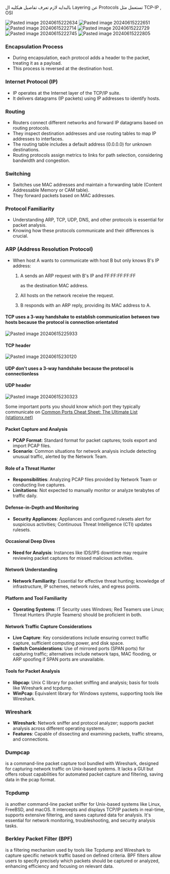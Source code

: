 بالبدايه لازم تعرف تفاصيل هيكليه ال Layering عن Protocols تستعمل مثل TCP-IP , OSI

![Pasted image 20240615222634](https://github.com/cyber6l/eCTHP-Notes/assets/131306259/873f5308-16d4-4720-bfff-86e430203fdb)
![Pasted image 20240615222651](https://github.com/cyber6l/eCTHP-Notes/assets/131306259/fb1b8f1f-e2d0-45cb-85dd-ccf6cce7cd78)
![Pasted image 20240615222714](https://github.com/cyber6l/eCTHP-Notes/assets/131306259/bab84a47-d287-4e42-b88c-99b8976563db)
![Pasted image 20240615222729](https://github.com/cyber6l/eCTHP-Notes/assets/131306259/36ef310c-50bf-41c6-aafb-a142b2b38391)
![Pasted image 20240615222745](https://github.com/cyber6l/eCTHP-Notes/assets/131306259/cff6ceec-0e42-49c1-9e98-81d2ad586268)
![Pasted image 20240615222805](https://github.com/cyber6l/eCTHP-Notes/assets/131306259/30e886e9-85e1-4d0a-bed6-1f946ee2f24c)


### Encapsulation Process

- During encapsulation, each protocol adds a header to the packet, treating it as a payload.
- This process is reversed at the destination host.

### Internet Protocol (IP)

- IP operates at the Internet layer of the TCP/IP suite.
- It delivers datagrams (IP packets) using IP addresses to identify hosts.

### Routing

- Routers connect different networks and forward IP datagrams based on routing protocols.
- They inspect destination addresses and use routing tables to map IP addresses to interfaces.
- The routing table includes a default address (0.0.0.0) for unknown destinations.
- Routing protocols assign metrics to links for path selection, considering bandwidth and congestion.

### Switching

- Switches use MAC addresses and maintain a forwarding table (Content Addressable Memory or CAM table).
- They forward packets based on MAC addresses.

### Protocol Familiarity

- Understanding ARP, TCP, UDP, DNS, and other protocols is essential for packet analysis.
- Knowing how these protocols communicate and their differences is crucial.

### ARP (Address Resolution Protocol)

- When host A wants to communicate with host B but only knows B's IP address:
    1. A sends an ARP request with B's IP and FF:FF:FF:FF:FF
        
        as the destination MAC address.
    2. All hosts on the network receive the request.
    3. B responds with an ARP reply, providing its MAC address to A.

#### TCP uses a 3-way handshake to establish communication between two hosts because the protocol is connection orientated
![Pasted image 20240615225933](https://github.com/cyber6l/eCTHP-Notes/assets/131306259/8439dd0a-b1ef-4698-93c4-da408b069397)

#### TCP header
![Pasted image 20240615230120](https://github.com/cyber6l/eCTHP-Notes/assets/131306259/cd9fa9b5-525c-4743-9a0e-ea178bf8e39f)

#### UDP don't uses a 3-way handshake because the protocol is connectionless

#### UDP header
![Pasted image 20240615230323](https://github.com/cyber6l/eCTHP-Notes/assets/131306259/dec340b8-7ff4-4343-9290-11708408783e)

Some important ports you should know which port they typically communicate on 
[Common Ports Cheat Sheet: The Ultimate List (stationx.net)](https://www.stationx.net/common-ports-cheat-sheet/)

#### Packet Capture and Analysis

- **PCAP Format**: Standard format for packet captures; tools export and import PCAP files.
- **Scenario**: Common situations for network analysis include detecting unusual traffic, alerted by the Network Team.

#### Role of a Threat Hunter

- **Responsibilities**: Analyzing PCAP files provided by Network Team or conducting live captures.
- **Limitations**: Not expected to manually monitor or analyze terabytes of traffic daily.

#### Defense-in-Depth and Monitoring

- **Security Appliances**: Appliances and configured rulesets alert for suspicious activities; Continuous Threat Intelligence (CTI) updates rulesets.

#### Occasional Deep Dives

- **Need for Analysis**: Instances like IDS/IPS downtime may require reviewing packet captures for missed malicious activities.

#### Network Understanding

- **Network Familiarity**: Essential for effective threat hunting; knowledge of infrastructure, IP schemes, network rules, and egress points.

#### Platform and Tool Familiarity

- **Operating Systems**: IT Security uses Windows; Red Teamers use Linux; Threat Hunters (Purple Teamers) should be proficient in both.

#### Network Traffic Capture Considerations

- **Live Capture**: Key considerations include ensuring correct traffic capture, sufficient computing power, and disk space.
- **Switch Considerations**: Use of mirrored ports (SPAN ports) for capturing traffic; alternatives include network taps, MAC flooding, or ARP spoofing if SPAN ports are unavailable.

#### Tools for Packet Analysis

- **libpcap**: Unix C library for packet sniffing and analysis; basis for tools like Wireshark and tcpdump.
- **WinPcap**: Equivalent library for Windows systems, supporting tools like Wireshark.

### Wireshark

- **Wireshark**: Network sniffer and protocol analyzer; supports packet analysis across different operating systems.
- **Features**: Capable of dissecting and examining packets, traffic streams, and connections.

### Dumpcap
is a command-line packet capture tool bundled with Wireshark, designed for capturing network traffic on Unix-based systems. It lacks a GUI but offers robust capabilities for automated packet capture and filtering, saving data in the pcap format.

### Tcpdump 
is another command-line packet sniffer for Unix-based systems like Linux, FreeBSD, and macOS. It intercepts and displays TCP/IP packets in real-time, supports extensive filtering, and saves captured data for analysis. It's essential for network monitoring, troubleshooting, and security analysis tasks.

### Berkley Packet Filter (BPF) 
is a filtering mechanism used by tools like Tcpdump and Wireshark to capture specific network traffic based on defined criteria. BPF filters allow users to specify precisely which packets should be captured or analyzed, enhancing efficiency and focusing on relevant data.

